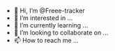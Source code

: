 - 👋 Hi, I’m @Freee-tracker
- 👀 I’m interested in ...
- 🌱 I’m currently learning ...
- 💞️ I’m looking to collaborate on ...
- 📫 How to reach me ...

<!---
Freee-tracker/Freee-tracker is a ✨ special ✨ repository because its `README.md` (this file) appears on your GitHub profile.
You can click the Preview link to take a look at your changes.
--->
